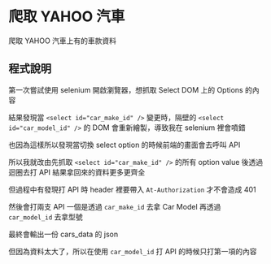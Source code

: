 # 爬取 YAHOO 汽車

爬取 YAHOO 汽車上有的車款資料

## 程式說明

第一次嘗試使用 selenium 開啟瀏覽器，想抓取 Select DOM 上的 Options 的內容

結果發現當 `<select id="car_make_id" />` 變更時，隔壁的 `<select id="car_model_id" />` 的 DOM 會重新繪製，導致我在 selenium 裡會噴錯

也因為這樣所以發現當切換 select option 的時候前端的畫面會去呼叫 API

所以我就改由先抓取 `<select id="car_make_id" />` 的所有 option value 後透過迴圈去打 API 結果拿回來的資料更多更齊全

但過程中有發現打 API 時 header 裡要帶入 `At-Authorization` 才不會造成 401

然後會打兩支 API 一個是透過 `car_make_id` 去拿 Car Model 再透過 `car_model_id` 去拿型號

最終會輸出一份 cars_data 的 json

但因為資料太大了，所以在使用 `car_model_id` 打 API 的時候只打第一項的內容
